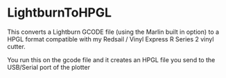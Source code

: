 # LightburnToHPGL

This converts a Lightburn GCODE file (using the Marlin built in option) to a HPGL format compatible with my Redsail / Vinyl Express R Series 2 vinyl cutter.

You run this on the gcode file and it creates an HPGL file you send to the USB/Serial port of the plotter
